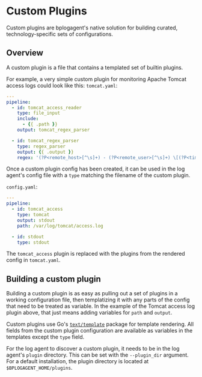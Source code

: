 # Custom Plugins

Custom plugins are bplogagent's native solution for building curated, technology-specific sets of configurations.

## Overview

A custom plugin is a file that contains a templated set of builtin plugins.

For example, a very simple custom plugin for monitoring Apache Tomcat access logs could look like this:
`tomcat.yaml`:
```yaml
---
pipeline:
  - id: tomcat_access_reader
    type: file_input
    include:
      - {{ .path }}
    output: tomcat_regex_parser

  - id: tomcat_regex_parser
    type: regex_parser
    output: {{ .output }}
    regex: '(?P<remote_host>[^\s]+) - (?P<remote_user>[^\s]+) \[(?P<timestamp>[^\]]+)\] "(?P<http_method>[A-Z]+) (?P<path>[^\s]+)[^"]+" (?P<http_status>\d+) (?P<bytes_sent>[^\s]+)'
```

Once a custom plugin config has been created, it can be used in the log agent's config file with a `type` matching the filename of the custom plugin.

`config.yaml`:
```yaml
---
pipeline:
  - id: tomcat_access
    type: tomcat
    output: stdout
    path: /var/log/tomcat/access.log

  - id: stdout
    type: stdout
```

The `tomcat_access` plugin is replaced with the plugins from the rendered config in `tomcat.yaml`.

## Building a custom plugin

Building a custom plugin is as easy as pulling out a set of plugins in a working configuration file, then templatizing it with
any parts of the config that need to be treated as variable. In the example of the Tomcat access log plugin above, that just means
adding variables for `path` and `output`.

Custom plugins use Go's [`text/template`](https://golang.org/pkg/text/template/) package for template rendering. All fields from
the custom plugin configuration are available as variables in the templates except the `type` field.

For the log agent to discover a custom plugin, it needs to be in the log agent's `plugin` directory. This can be set with the
`--plugin_dir` argument. For a default installation, the plugin directory is located at `$BPLOGAGENT_HOME/plugins`.
